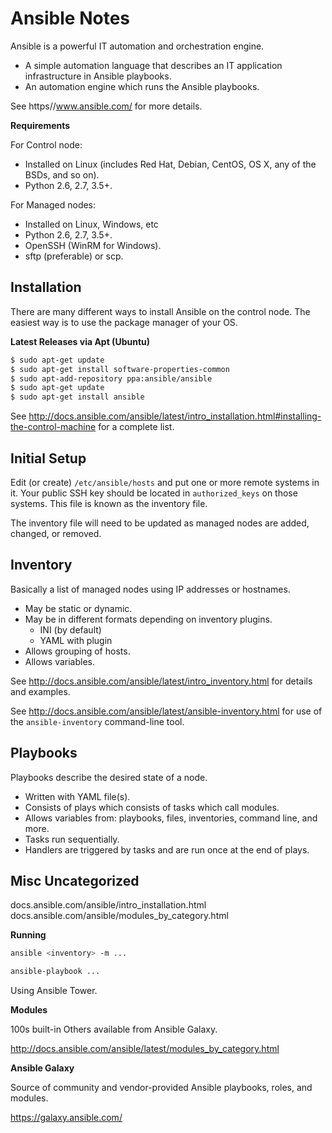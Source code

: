 # Ansible Notes

Ansible is a powerful IT automation and orchestration engine.

* A simple automation language that describes an IT application infrastructure in
  Ansible playbooks.
* An automation engine which runs the Ansible playbooks.

See https//www.ansible.com/ for more details.

**Requirements**

For Control node:

* Installed on Linux (includes Red Hat, Debian, CentOS, OS X, any of the BSDs, and
  so on).
* Python 2.6, 2.7, 3.5+.

For Managed nodes:

* Installed on Linux, Windows, etc
* Python 2.6, 2.7, 3.5+.
* OpenSSH (WinRM for Windows).
* sftp (preferable) or scp.


## Installation

There are many different ways to install Ansible on the control node.  The
easiest way is to use the package manager of your OS.

**Latest Releases via Apt (Ubuntu)**

```sh
$ sudo apt-get update
$ sudo apt-get install software-properties-common
$ sudo apt-add-repository ppa:ansible/ansible
$ sudo apt-get update
$ sudo apt-get install ansible
```

See
http://docs.ansible.com/ansible/latest/intro_installation.html#installing-the-control-machine
for a complete list.


## Initial Setup

Edit (or create) `/etc/ansible/hosts` and put one or more remote systems in it.
Your public SSH key should be located in `authorized_keys` on those systems.
This file is known as the inventory file.

The inventory file will need to be updated as managed nodes are added, changed,
or removed.


## Inventory

Basically a list of managed nodes using IP addresses or hostnames.

* May be static or dynamic.
* May be in different formats depending on inventory plugins.
  + INI (by default)
  + YAML with plugin
* Allows grouping of hosts.
* Allows variables.

See http://docs.ansible.com/ansible/latest/intro_inventory.html for details and
examples.

See http://docs.ansible.com/ansible/latest/ansible-inventory.html for use of the
`ansible-inventory` command-line tool.


## Playbooks

Playbooks describe the desired state of a node.

* Written with YAML file(s).
* Consists of plays which consists of tasks which call modules.
* Allows variables from: playbooks, files, inventories, command line, and more.
* Tasks run sequentially.
* Handlers are triggered by tasks and are run once at the end of plays.


## Misc Uncategorized

docs.ansible.com/ansible/intro_installation.html
docs.ansible.com/ansible/modules_by_category.html

**Running**

```sh
ansible <inventory> -m ...
```

```sh
ansible-playbook ...
```

Using Ansible Tower.


**Modules**

100s built-in
Others available from Ansible Galaxy.

http://docs.ansible.com/ansible/latest/modules_by_category.html

**Ansible Galaxy**

Source of community and vendor-provided Ansible playbooks, roles, and modules.

https://galaxy.ansible.com/
